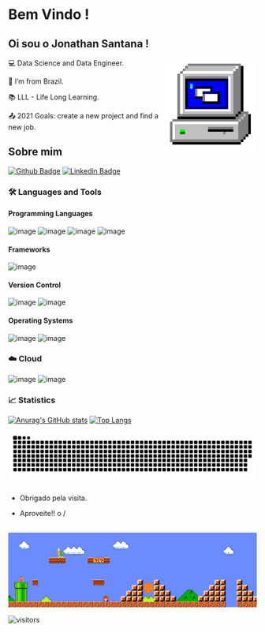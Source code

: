 # Bem Vindo !

 

## Oi sou o Jonathan Santana !

 <img align="right" alt="PC GIF" src="https://github.com/Jsantana7/Jsantana7/blob/main/PC.gif" width="190" />


:computer: Data Science and Data Engineer.

:house_with_garden: I’m from Brazil.

:books: LLL - Life Long Learning.

:outbox_tray: 2021 Goals: create a new project and find a new job.


## Sobre mim

[![Github Badge](https://img.shields.io/badge/-Github-000?style=flat-square&logo=Github&logoColor=white&link=https://github.com/Jsantana7)](https://github.com/Jsantana7)
[![Linkedin Badge](https://img.shields.io/badge/-LinkedIn-blue?style=flat-square&logo=Linkedin&logoColor=white&link=https://www.linkedin.com/in/jonathan-santana-17935716b/)](https://www.linkedin.com/in/jonathan-santana-17935716b/)

### 🛠 Languages and Tools

#### Programming Languages
   
![image](https://img.shields.io/badge/Python-14354C?style=for-the-badge&logo=python&logoColor=white)
![image](https://img.shields.io/badge/R-276DC3?style=for-the-badge&logo=r&logoColor=white)
![image](https://img.shields.io/badge/JavaScript-F7DF1E?style=for-the-badge&logo=javascript&logoColor=black)
![image](https://img.shields.io/badge/PHP-777BB4?style=for-the-badge&logo=php&logoColor=white)

#### Frameworks
![image](https://img.shields.io/badge/Jupyter-F37626.svg?&style=for-the-badge&logo=Jupyter&logoColor=white)


#### Version Control
![image](https://img.shields.io/badge/git%20-%23F05033.svg?&style=for-the-badge&logo=git&logoColor=white)
![image](https://img.shields.io/badge/GitHub-100000?style=for-the-badge&logo=github&logoColor=white)


#### Operating Systems
![image](https://img.shields.io/badge/Pop!_OS-48B9C7?style=for-the-badge&logo=Pop!_OS&logoColor=white)
![image](https://img.shields.io/badge/Windows-0078D6?style=for-the-badge&logo=windows&logoColor=white)



### ☁️ Cloud
![image](https://img.shields.io/badge/Amazon_AWS-232F3E?style=for-the-badge&logo=amazon-aws&logoColor=white)
![image](https://img.shields.io/badge/microsoft%20azure-0089D6?style=for-the-badge&logo=microsoft-azure&logoColor=white)



### 📈 Statistics
[![Anurag's GitHub stats](https://github-readme-stats.vercel.app/api?username=Jsantana7&show_icons=true&theme=algolia)](https://github.com/anuraghazra/github-readme-stats)
[![Top Langs](https://github-readme-stats.vercel.app/api/top-langs/?username=Jsantana7&layout=algolia)](https://github.com/anuraghazra/github-readme-stats)



![Snake animation](https://github.com/Jsantana7/Jsantana7/blob/output/github-contribution-grid-snake.svg)






- Obrigado pela visita.

- Aproveite!! o /

<br>

<img src="https://github.com/Jsantana7/Jsantana7/blob/main/Mario_Gameplay.gif" alt="Mario Game" width="980">

<br>


![visitors](https://visitor-badge.laobi.icu/badge?page_id=Jsantana7)


